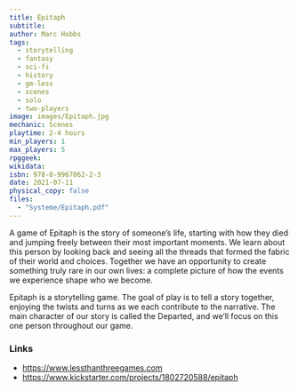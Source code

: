 ```yaml
---
title: Epitaph
subtitle: 
author: Marc Hobbs
tags:
  - storytelling
  - fantasy
  - sci-fi
  - history
  - gm-less
  - scenes
  - solo
  - two-players
image: images/Epitaph.jpg
mechanic: Scenes
playtime: 2-4 hours
min_players: 1
max_players: 5
rpggeek:
wikidata:
isbn: 978-0-9967062-2-3
date: 2021-07-11
physical_copy: false
files:
  - "Systeme/Epitaph.pdf"
---
```


<!-- Excerpt Start -->

A game of Epitaph is the story of someone’s life, starting with how
they died and jumping freely between their most important
moments. We learn about this person by looking back and seeing all
the threads that formed the fabric of their world and choices.
Together we have an opportunity to create something truly rare in
our own lives: a complete picture of how the events we experience
shape who we become.

Epitaph is a storytelling game. The goal of play is to tell a story
together, enjoying the twists and turns as we each contribute to the
narrative. The main character of our story is called the Departed,
and we’ll focus on this one person throughout our game.

<!-- Excerpt End -->

### Links

- https://www.lessthanthreegames.com
- https://www.kickstarter.com/projects/1802720588/epitaph
